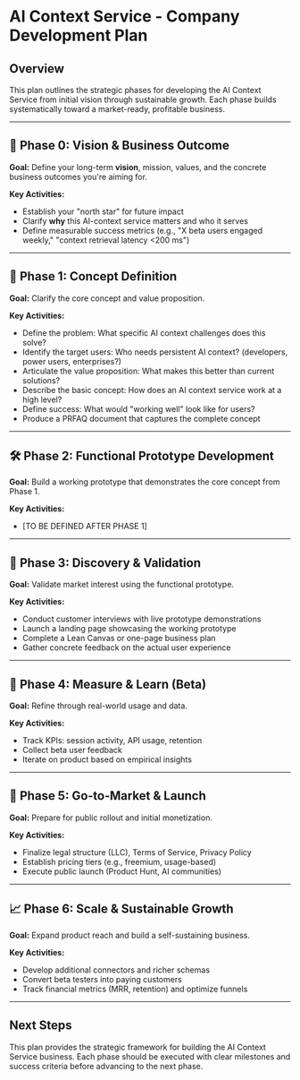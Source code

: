# AI Context Service - Company Development Plan

## Overview
This plan outlines the strategic phases for developing the AI Context Service from initial vision through sustainable growth. Each phase builds systematically toward a market-ready, profitable business.

---

## 🧭 Phase 0: Vision & Business Outcome
**Goal:** Define your long-term **vision**, mission, values, and the concrete business outcomes you're aiming for.

**Key Activities:**
* Establish your "north star" for future impact
* Clarify **why** this AI-context service matters and who it serves
* Define measurable success metrics (e.g., "X beta users engaged weekly," "context retrieval latency <200 ms")

---

## 🧠 Phase 1: Concept Definition
**Goal:** Clarify the core concept and value proposition.

**Key Activities:**
* Define the problem: What specific AI context challenges does this solve?
* Identify the target users: Who needs persistent AI context? (developers, power users, enterprises?)
* Articulate the value proposition: What makes this better than current solutions?
* Describe the basic concept: How does an AI context service work at a high level?
* Define success: What would "working well" look like for users?
* Produce a PRFAQ document that captures the complete concept

---

## 🛠️ Phase 2: Functional Prototype Development
**Goal:** Build a working prototype that demonstrates the core concept from Phase 1.

**Key Activities:**
* [TO BE DEFINED AFTER PHASE 1]

---

## 🧐 Phase 3: Discovery & Validation
**Goal:** Validate market interest using the functional prototype.

**Key Activities:**
* Conduct customer interviews with live prototype demonstrations
* Launch a landing page showcasing the working prototype
* Complete a Lean Canvas or one-page business plan
* Gather concrete feedback on the actual user experience

---

## 🔄 Phase 4: Measure & Learn (Beta)
**Goal:** Refine through real-world usage and data.

**Key Activities:**
* Track KPIs: session activity, API usage, retention
* Collect beta user feedback
* Iterate on product based on empirical insights

---

## 🚀 Phase 5: Go‑to‑Market & Launch
**Goal:** Prepare for public rollout and initial monetization.

**Key Activities:**
* Finalize legal structure (LLC), Terms of Service, Privacy Policy
* Establish pricing tiers (e.g., freemium, usage-based)
* Execute public launch (Product Hunt, AI communities)

---

## 📈 Phase 6: Scale & Sustainable Growth
**Goal:** Expand product reach and build a self-sustaining business.

**Key Activities:**
* Develop additional connectors and richer schemas
* Convert beta testers into paying customers
* Track financial metrics (MRR, retention) and optimize funnels

---

## Next Steps
This plan provides the strategic framework for building the AI Context Service business. Each phase should be executed with clear milestones and success criteria before advancing to the next phase.
